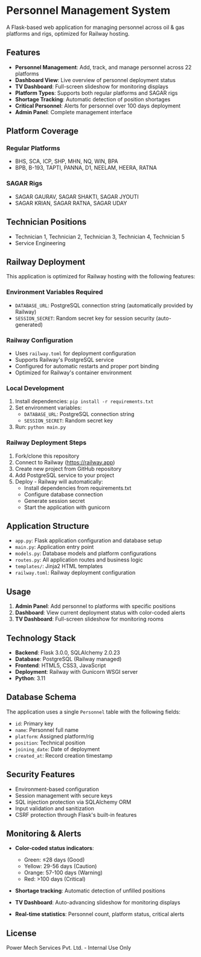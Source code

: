 # Personnel Management System

A Flask-based web application for managing personnel across oil & gas platforms and rigs, optimized for Railway hosting.

## Features

- **Personnel Management**: Add, track, and manage personnel across 22 platforms
- **Dashboard View**: Live overview of personnel deployment status
- **TV Dashboard**: Full-screen slideshow for monitoring displays
- **Platform Types**: Supports both regular platforms and SAGAR rigs
- **Shortage Tracking**: Automatic detection of position shortages
- **Critical Personnel**: Alerts for personnel over 100 days deployment
- **Admin Panel**: Complete management interface

## Platform Coverage

### Regular Platforms
- BHS, SCA, ICP, SHP, MHN, NQ, WIN, BPA
- BPB, B-193, TAPTI, PANNA, D1, NEELAM, HEERA, RATNA

### SAGAR Rigs
- SAGAR GAURAV, SAGAR SHAKTI, SAGAR JYOUTI
- SAGAR KRIAN, SAGAR RATNA, SAGAR UDAY

## Technician Positions
- Technician 1, Technician 2, Technician 3, Technician 4, Technician 5
- Service Engineering

## Railway Deployment

This application is optimized for Railway hosting with the following features:

### Environment Variables Required
- `DATABASE_URL`: PostgreSQL connection string (automatically provided by Railway)
- `SESSION_SECRET`: Random secret key for session security (auto-generated)

### Railway Configuration
- Uses `railway.toml` for deployment configuration
- Supports Railway's PostgreSQL service
- Configured for automatic restarts and proper port binding
- Optimized for Railway's container environment

### Local Development
1. Install dependencies: `pip install -r requirements.txt`
2. Set environment variables:
   - `DATABASE_URL`: PostgreSQL connection string
   - `SESSION_SECRET`: Random secret key
3. Run: `python main.py`

### Railway Deployment Steps
1. Fork/clone this repository
2. Connect to Railway (https://railway.app)
3. Create new project from GitHub repository
4. Add PostgreSQL service to your project
5. Deploy - Railway will automatically:
   - Install dependencies from requirements.txt
   - Configure database connection
   - Generate session secret
   - Start the application with gunicorn

## Application Structure

- `app.py`: Flask application configuration and database setup
- `main.py`: Application entry point
- `models.py`: Database models and platform configurations
- `routes.py`: All application routes and business logic
- `templates/`: Jinja2 HTML templates
- `railway.toml`: Railway deployment configuration

## Usage

1. **Admin Panel**: Add personnel to platforms with specific positions
2. **Dashboard**: View current deployment status with color-coded alerts
3. **TV Dashboard**: Full-screen slideshow for monitoring rooms

## Technology Stack

- **Backend**: Flask 3.0.0, SQLAlchemy 2.0.23
- **Database**: PostgreSQL (Railway managed)
- **Frontend**: HTML5, CSS3, JavaScript
- **Deployment**: Railway with Gunicorn WSGI server
- **Python**: 3.11

## Database Schema

The application uses a single `Personnel` table with the following fields:
- `id`: Primary key
- `name`: Personnel full name
- `platform`: Assigned platform/rig
- `position`: Technical position
- `joining_date`: Date of deployment
- `created_at`: Record creation timestamp

## Security Features

- Environment-based configuration
- Session management with secure keys
- SQL injection protection via SQLAlchemy ORM
- Input validation and sanitization
- CSRF protection through Flask's built-in features

## Monitoring & Alerts

- **Color-coded status indicators**:
  - Green: ≤28 days (Good)
  - Yellow: 29-56 days (Caution)
  - Orange: 57-100 days (Warning)
  - Red: >100 days (Critical)

- **Shortage tracking**: Automatic detection of unfilled positions
- **TV Dashboard**: Auto-advancing slideshow for monitoring displays
- **Real-time statistics**: Personnel count, platform status, critical alerts

## License

Power Mech Services Pvt. Ltd. - Internal Use Only
